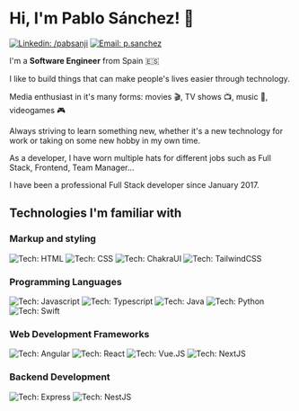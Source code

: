 <h1>Hi, I'm Pablo Sánchez! 👋</h1>

[![Linkedin: /pabsanji](https://img.shields.io/badge/-Linkedin-blue?style=flat&logo=Linkedin&link=https://www.linkedin.com/in/pabsanji/)](https://www.linkedin.com/in/pabsanji/)
[![Email: p.sanchez](https://img.shields.io/badge/-Email-gray?style=flat&logo=Minutemailer&logoColor=white)](mailto:p.sanchez94@gmail.com)

<p>I'm a <b>Software Engineer</b> from Spain 🇪🇸</p>

<p>I like to build things that can make people's lives easier through technology.</p>

<p>Media enthusiast in it's many forms: movies 🎬, TV shows 📺, music 🎼, videogames 🎮</p>

<p>Always striving to learn something new, whether it's a new technology for work or taking on some new hobby in my own time.</p>

<p>As a developer, I have worn multiple hats for different jobs such as Full Stack, Frontend, Team Manager...</p>

<p>I have been a professional Full Stack developer since January 2017.</p>

<h2>Technologies I'm familiar with</h2>

<h3>Markup and styling</h3>

![Tech: HTML](https://img.shields.io/badge/HTML-orange?logo=html5&style=flat&logoColor=orange&labelColor=eeeeee)
![Tech: CSS](https://img.shields.io/badge/CSS-blue?logo=css3&style=flat&logoColor=blue&labelColor=eeeeee)
![Tech: ChakraUI](https://img.shields.io/badge/ChakraUI-81E6D9?logo=chakraui&style=flat&logoColor=81E6D9&labelColor=gray)
![Tech: TailwindCSS](https://img.shields.io/badge/TailwindCSS-38BDF8?logo=tailwindcss&style=flat&logoColor=38BDF8&labelColor=gray)

<h3>Programming Languages</h3>

![Tech: Javascript](https://img.shields.io/badge/JavaScript-f7df1e?logo=javascript&style=flat&logoColor=f7df1e&labelColor=gray)
![Tech: Typescript](https://img.shields.io/badge/TypeScript-3178c6?logo=typescript&style=flat&logoColor=3178c6&labelColor=eeeeee)
![Tech: Java](https://img.shields.io/badge/Java-red?logo=java&style=flat&logoColor=red)
![Tech: Python](https://img.shields.io/badge/Python-4b8bbe?logo=python&style=flat&logoColor=white&labelColor=gray)
![Tech: Swift](https://img.shields.io/badge/Swift-fca03d?logo=swift&style=flat&logoColor=fca03d&labelColor=gray)

<h3>Web Development Frameworks</h3>

![Tech: Angular](https://img.shields.io/badge/Angular-dd1b16?logo=angular&style=flat&logoColor=dd1b16&labelColor=eeeeee)
![Tech: React](https://img.shields.io/badge/React-61dbfb?logo=react&style=flat&logoColor=61dbfb&labelColor=gray)
![Tech: Vue.JS](https://img.shields.io/badge/Vue-42b883?logo=vue.js&style=flat&logoColor=42b883&labelColor=eeeeee)
![Tech: NextJS](https://img.shields.io/badge/NextJS-white?logo=next.js&style=flat&logoColor=white&labelColor=black)

<h3>Backend Development</h3>

![Tech: Express](https://img.shields.io/badge/Express-dd1b16?logo=express&style=flat&logoColor=dd1b16&labelColor=eeeeee)
![Tech: NestJS](https://img.shields.io/badge/NestJS&style=flat&labelColor=e0234d)
